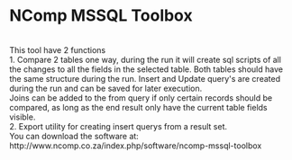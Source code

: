 # NComp MSSQL Toolbox
<br>
This tool have 2 functions<br>
1. Compare 2 tables one way, during the run it will create sql scripts of all the changes to all the fields in the selected table. Both tables should have the same structure during the run. Insert and Update query's are created during the run and can be saved for later execution.<br>
Joins can be added to the from query if only certain records should be compared, as long as the end result only have the current table fields visible.<br>
2. Export utility for creating insert querys from a result set.<br>
You can download the software at: http://www.ncomp.co.za/index.php/software/ncomp-mssql-toolbox
